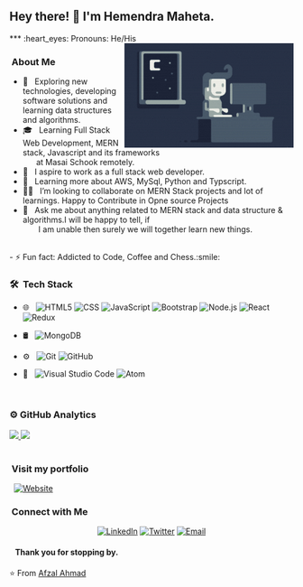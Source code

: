  <h2> Hey there! 👋 I'm Hemendra Maheta.</h2>
 ***
:heart_eyes: Pronouns: He/His <br>       <div><img align="right" alt="Github" src="https://raw.githubusercontent.com/AVS1508/AVS1508/master/assets/Night-Coding.gif" /></div>

<h3> &nbsp;About Me </h3>  

- 🙂 &nbsp; Exploring new technologies, developing software solutions and learning data structures and algorithms.
- 🎓 &nbsp; Learning Full Stack Web Development, MERN stack, Javascript and its frameworks <br/>&nbsp;&nbsp;&nbsp;&nbsp;&nbsp; at Masai Schook remotely.
- 💼 &nbsp; I aspire to work as a full stack web developer.
- 🌱 &nbsp; Learning more about AWS, MySql, Python and Typscript.
- 👯‍♂️ &nbsp;&nbsp;I’m looking to collaborate on MERN Stack projects and lot of learnings. Happy to Contribute in Opne source Projects<br>
- 💬 &nbsp;&nbsp;Ask me about anything related to MERN stack and data structure & algorithms.I will be happy to tell, if <br/>&nbsp;&nbsp;&nbsp;&nbsp;&nbsp;&nbsp;&nbsp;I am unable then surely we will together learn new things.
<br/>
- ⚡ Fun fact: Addicted to Code, Coffee and Chess.:smile:

<h3> 🛠 &nbsp;Tech Stack</h3>

- 🌐 &nbsp;
  ![HTML5](https://img.shields.io/badge/-HTML5-333333?style=flat&logo=HTML5)
  ![CSS](https://img.shields.io/badge/-CSS-333333?style=flat&logo=CSS3&logoColor=1572B6)
  ![JavaScript](https://img.shields.io/badge/-JavaScript-333333?style=flat&logo=javascript)
  ![Bootstrap](https://img.shields.io/badge/-Bootstrap-333333?style=flat&logo=bootstrap&logoColor=563D7C)
  ![Node.js](https://img.shields.io/badge/-Node.js-333333?style=flat&logo=node.js)
  ![React](https://img.shields.io/badge/-React-333333?style=flat&logo=react)
  ![Redux](https://img.shields.io/badge/-Redux-236799?style=flat&logo=redux)

- 🛢 &nbsp;
  ![MongoDB](https://img.shields.io/badge/-MongoDB-333333?style=flat&logo=mongodb)
  
- ⚙️ &nbsp;
  ![Git](https://img.shields.io/badge/-Git-333333?style=flat&logo=git)
  ![GitHub](https://img.shields.io/badge/-GitHub-333333?style=flat&logo=github)
- 🔧 &nbsp;
  ![Visual Studio Code](https://img.shields.io/badge/-Visual%20Studio%20Code-333333?style=flat&logo=visual-studio-code&logoColor=007ACC)
  ![Atom](https://img.shields.io/badge/-Atom-333333?style=flat&logocolor=&logo=atom)
<br/>
 <div>
<h3>⚙️ GitHub Analytics</h3>
<a href="https://github.com/Afzal95">
  <img height="180em" src="https://github-readme-stats.vercel.app/api?username=Afzal95&theme=buefy&show_icons=true" />
  <img height="180em" src="https://github-readme-stats.vercel.app/api/top-langs/?username=Afzal95&theme=buefy&layout=compact" />
</a>
 </div>
<br/>
<h3>&nbsp;Visit my portfolio </h3>
&nbsp;&nbsp;<a href="https://afzal95.github.io/" target="_blank"><img alt="Website" src="https://img.shields.io/badge/Website-portfolio-blue?style=flat-square&logo=google-chrome"></a><br/>

<h3>&nbsp;Connect with Me </h3>
<p align="center">
<a href="https://www.linkedin.com/in/afzalkh95/" target="_blank"><img alt="LinkedIn" src="https://img.shields.io/badge/LinkedIn-Afzal%20Ahmad-blue?style=flat-square&logo=linkedin"></a>
<a href="https://twitter.com/afzalkh_95" target="_blank"><img alt="Twitter" src="https://img.shields.io/badge/Twitter-Afzal%20Ahmad-blue?style=flat-square&logo=twitter"></a>
<a href="mailto:afzalahmad.me@gmail.com" target="_blank"><img alt="Email" src="https://img.shields.io/badge/Gmail-Afzal%20Ahmad-blue?style=flat-square&logo=gmail"></a>
</p>

#### &nbsp;&nbsp; Thank you for stopping by.

⭐️ From [Afzal Ahmad](https://github.com/afzal95)
 

<!--
**hmehta051/hmehta051** is a ✨ _special_ ✨ repository because its `README.md` (this file) appears on your GitHub profile.

Here are some ideas to get you started:

- 🔭 I’m currently working on ...
- 🌱 I’m currently learning ...
- 👯 I’m looking to collaborate on ...
- 🤔 I’m looking for help with ...
- 💬 Ask me about ...
- 📫 How to reach me: ...
- 😄 Pronouns: ...
- ⚡ Fun fact: ...
-->
